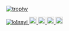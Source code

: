 [![trophy](https://github-profile-trophy.vercel.app/?username=ryo-ma&theme=onedark)](https://github.com/ryo-ma/github-profile-trophy)

<p align="left">
  <a href="https://github.com/k4ssyi/k4ssyi/">
    <img src="https://komarev.com/ghpvc/?username=k4ssyi" alt="k4ssyi" />
  </a>
  <a href="http://twitter.com/k4ssyi">
    <img height="20" src="https://img.shields.io/twitter/follow/k4ssyi?label=Twitter&logo=twitter&style=flat" />
  </a>
  <a href="https://github.com/k4ssyi">
    <img height="20" src="https://img.shields.io/github/followers/k4ssyi?label=follow&logo=github&style=flat" />
  </a>
  <a href="http://qiita.com/k4ssyi">
    <img height="20" src="https://qiita-badge.apiapi.app/s/k4ssyi/posts.svg" />
  </a>
  <//qiita.com/k4ssyi">
    <img height="20" src="https://qiita-badge.apiapi.app/s/k4ssyi/contributions.svg" />
  </a>
</p>
